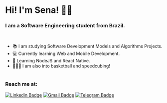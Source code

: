 # Hi! I'm Sena! 👋🏿
### I am a Software Engineering student from Brazil.
</br>

- 📚  I am studying Software Development Models and Algorithms Projects.
- 💻  Currently learning Web and Mobile Development.
- 📱  Learning NodeJS and React Native.
- ⛹🏿‍♂️  I am also into basketball and speedcubing!
</br></br>

### Reach me at:
[![Linkedin Badge](https://img.shields.io/badge/-Sena-blue?style=flat-square&logo=Linkedin&logoColor=white&link=https://www.linkedin.com/in/senaarth/)](https://www.linkedin.com/in/senaarth/)
[![Gmail Badge](https://img.shields.io/badge/-senaarth@gmail.com-c14438?style=flat-square&logo=Gmail&logoColor=white&link=mailto:senaarth@gmail.com)](mailto:senaarth@gmail.com)
[![Telegram Badge](https://img.shields.io/badge/-senaarth-blue?style=flat-square&logo=Telegram&logoColor=white&link=https://t.me/senaarth)](https://t.me/senaarth)


<!--
**senaarth/senaarth** is a ✨ _special_ ✨ repository because its `README.md` (this file) appears on your GitHub profile.

Here are some ideas to get you started:

- 🔭 I’m currently working on ...
- 🌱 I’m currently learning ...
- 👯 I’m looking to collaborate on ...
- 🤔 I’m looking for help with ...
- 💬 Ask me about ...
- 📫 How to reach me: ...
- 😄 Pronouns: ...
- ⚡ Fun fact: ...
-->
